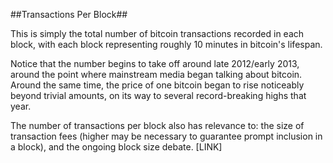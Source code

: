 ##Transactions Per Block##

This is simply the total number of bitcoin transactions recorded in each block, with each block representing roughly 10 minutes in bitcoin's lifespan.

Notice that the number begins to take off around late 2012/early 2013, around the point where mainstream media began talking about bitcoin. Around the same time, the price of one bitcoin began to rise noticeably beyond trivial amounts, on its way to several record-breaking highs that year.

The number of transactions per block also has relevance to: the size of transaction fees (higher may be necessary to guarantee prompt inclusion in a block), and the ongoing block size debate. [LINK]
